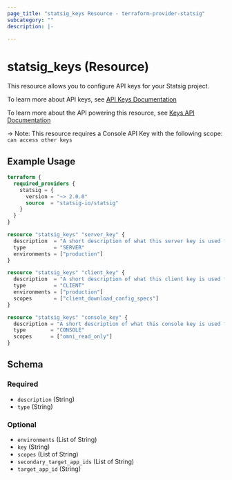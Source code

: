 ```yaml
---
page_title: "statsig_keys Resource - terraform-provider-statsig"
subcategory: ""
description: |-
  
---
```


# statsig_keys (Resource)

This resource allows you to configure API keys for your Statsig project.

To learn more about API keys, see [API Keys Documentation](https://docs.statsig.com/sdk-keys/api-keys/)

To learn more about the API powering this resource, see [Keys API Documentation](https://docs.statsig.com/console-api/keys)

-> Note: This resource requires a Console API Key with the following scope: `can access other keys`

## Example Usage

```terraform
terraform {
  required_providers {
    statsig = {
      version = "~> 2.0.0"
      source  = "statsig-io/statsig"
    }
  }
}

resource "statsig_keys" "server_key" {
  description  = "A short description of what this server key is used for."
  type         = "SERVER"
  environments = ["production"]
}

resource "statsig_keys" "client_key" {
  description  = "A short description of what this client key is used for."
  type         = "CLIENT"
  environments = ["production"]
  scopes       = ["client_download_config_specs"]
}

resource "statsig_keys" "console_key" {
  description = "A short description of what this console key is used for."
  type        = "CONSOLE"
  scopes      = ["omni_read_only"]
}
```

<!-- schema generated by tfplugindocs -->
## Schema

### Required

- `description` (String)
- `type` (String)

### Optional

- `environments` (List of String)
- `key` (String)
- `scopes` (List of String)
- `secondary_target_app_ids` (List of String)
- `target_app_id` (String)